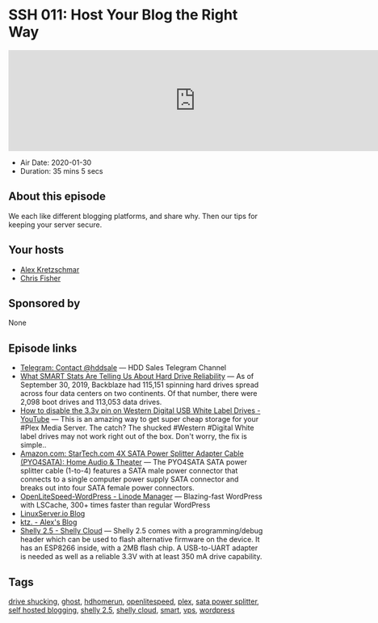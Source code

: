 # SSH 011: Host Your Blog the Right Way

<iframe src="https://player.fireside.fm/v2/dUlrHQih+BuWEaCkb?theme=dark" width="740" height="200" frameborder="0" scrolling="no"></iframe>

* Air Date: 2020-01-30
* Duration: 35 mins 5 secs

## About this episode

We each like different blogging platforms, and share why. Then our tips for keeping your server secure.

## Your hosts
* [Alex Kretzschmar](https://selfhosted.show/hosts/alexktz)
* [Chris Fisher](https://selfhosted.show/hosts/chrislas)

## Sponsored by

None



## Episode links

  * [Telegram: Contact @hddsale](https://t.me/hddsale "Telegram: Contact @hddsale") — HDD Sales Telegram Channel 
  * [What SMART Stats Are Telling Us About Hard Drive Reliability](https://www.backblaze.com/blog/backblaze-hard-drive-stats-q3-2019/ "What SMART Stats Are Telling Us About Hard Drive Reliability") — As of September 30, 2019, Backblaze had 115,151 spinning hard drives spread across four data centers on two continents. Of that number, there were 2,098 boot drives and 113,053 data drives.
  * [How to disable the 3.3v pin on Western Digital USB White Label Drives - YouTube](https://www.youtube.com/watch?v=1YqMn1pCRd8 "How to disable the 3.3v pin on Western Digital USB White Label Drives - YouTube") — This is an amazing way to get super cheap storage for your #Plex Media Server. The catch? The shucked #Western #Digital White label drives may not work right out of the box. Don't worry, the fix is simple..
  * [Amazon.com: StarTech.com 4X SATA Power Splitter Adapter Cable (PYO4SATA): Home Audio & Theater](https://www.amazon.com/StarTech-com-Power-Splitter-Adapter-PYO4SATA/dp/B0086OGN9E "Amazon.com: StarTech.com 4X SATA Power Splitter Adapter Cable \(PYO4SATA\): Home Audio & Theater") — The PYO4SATA SATA power splitter cable (1-to-4) features a SATA male power connector that connects to a single computer power supply SATA connector and breaks out into four SATA female power connectors. 
  * [OpenLiteSpeed-WordPress - Linode Manager](https://cloud.linode.com/stackscripts/443929 "OpenLiteSpeed-WordPress - Linode Manager") — Blazing-fast WordPress with LSCache, 300+ times faster than regular WordPress
  * [LinuxServer.io Blog](https://blog.linuxserver.io/ "LinuxServer.io Blog")
  * [ktz. - Alex's Blog](https://blog.ktz.me/ "ktz. - Alex's Blog")
  * [Shelly 2.5 - Shelly Cloud](https://shelly.cloud/shelly-25-wifi-smart-relay-roller-shutter-home-automation/ "Shelly 2.5 - Shelly Cloud") — Shelly 2.5 comes with a programming/debug header which can be used to flash alternative firmware on the device. It has an ESP8266 inside, with a 2MB flash chip. A USB-to-UART adapter is needed as well as a reliable 3.3V with at least 350 mA drive capability.



## Tags

[drive shucking](https://selfhosted.show/tags/drive%20shucking), [ghost](https://selfhosted.show/tags/ghost), [hdhomerun](https://selfhosted.show/tags/hdhomerun), [openlitespeed](https://selfhosted.show/tags/openlitespeed), [plex](https://selfhosted.show/tags/plex), [sata power splitter](https://selfhosted.show/tags/sata%20power%20splitter), [self hosted blogging](https://selfhosted.show/tags/self%20hosted%20blogging), [shelly 2.5](https://selfhosted.show/tags/shelly%202.5), [shelly cloud](https://selfhosted.show/tags/shelly%20cloud), [smart](https://selfhosted.show/tags/smart), [vps](https://selfhosted.show/tags/vps), [wordpress](https://selfhosted.show/tags/wordpress)